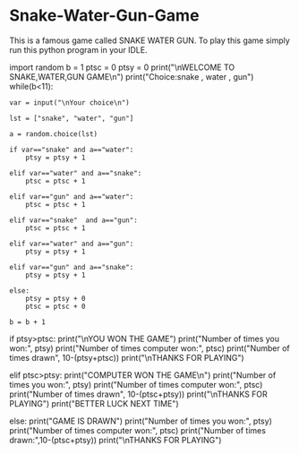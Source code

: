 # Snake-Water-Gun-Game
This is a famous game called SNAKE WATER GUN. To play this game simply run this python program in your IDLE.








import random
b = 1
ptsc = 0
ptsy = 0
print("\nWELCOME TO SNAKE,WATER,GUN GAME\n")
print("Choice:snake , water , gun")
while(b<11):

    var = input("\nYour choice\n")
    
    lst = ["snake", "water", "gun"]
    
    a = random.choice(lst)
    
    if var=="snake" and a=="water":
        ptsy = ptsy + 1

    elif var=="water" and a=="snake":
        ptsc = ptsc + 1

    elif var=="gun" and a=="water":
        ptsc = ptsc + 1 

    elif var=="snake"  and a=="gun":
        ptsc = ptsc + 1 

    elif var=="water" and a=="gun":
        ptsy = ptsy + 1 

    elif var=="gun" and a=="snake":
        ptsy = ptsy + 1 

    else:
        ptsy = ptsy + 0
        ptsc = ptsc + 0

    b = b + 1

if ptsy>ptsc:
    print("\nYOU WON THE GAME")
    print("Number of times you won:", ptsy)
    print("Number of times computer won:", ptsc)
    print("Number of times drawn", 10-(ptsy+ptsc))
    print("\nTHANKS FOR PLAYING")
    

elif ptsc>ptsy:
    print("COMPUTER WON THE GAME\n")
    print("Number of times you won:", ptsy)
    print("Number of times computer won:", ptsc)
    print("Number of times drawn", 10-(ptsc+ptsy))
    print("\nTHANKS FOR PLAYING")
    print("BETTER LUCK NEXT TIME")

else:
    print("GAME IS DRAWN")
    print("Number of times you won:", ptsy)
    print("Number of times computer won:", ptsc)
    print("Number of times drawn:",10-(ptsc+ptsy))
    print("\nTHANKS FOR PLAYING")
